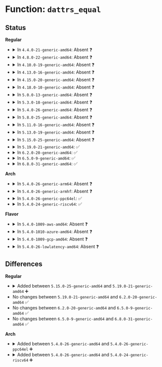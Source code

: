 # Function: <code>dattrs_equal</code>

## Status
<b>Regular</b>
<ul>
<li>
<details>
<summary>In <code>4.4.0-21-generic-amd64</code>: Absent ❓</summary>

```json
{
  "name": "dattrs_equal",
  "collision_type": "Unique Static",
  "inline_type": "Full",
  "funcs": [
    {
      "addr": 18446744071579565402,
      "name": "dattrs_equal",
      "external": false,
      "loc": "kernel/sched/core.c:7118",
      "file": "kernel/sched/core.c",
      "inline": "not declared, inlined",
      "caller_inline": [
        "kernel/sched/core.c:partition_sched_domains",
        "kernel/sched/core.c:partition_sched_domains"
      ],
      "caller_func": []
    }
  ],
  "symbols": []
}
```
</details>
</li>
<li>
<details>
<summary>In <code>4.8.0-22-generic-amd64</code>: Absent ❓</summary>

```json
{
  "name": "dattrs_equal",
  "collision_type": "Unique Static",
  "inline_type": "Full",
  "funcs": [
    {
      "addr": 18446744071579575603,
      "name": "dattrs_equal",
      "external": false,
      "loc": "kernel/sched/core.c:7053",
      "file": "kernel/sched/core.c",
      "inline": "not declared, inlined",
      "caller_inline": [
        "kernel/sched/core.c:partition_sched_domains",
        "kernel/sched/core.c:partition_sched_domains"
      ],
      "caller_func": []
    }
  ],
  "symbols": []
}
```
</details>
</li>
<li>
<details>
<summary>In <code>4.10.0-19-generic-amd64</code>: Absent ❓</summary>

```json
{
  "name": "dattrs_equal",
  "collision_type": "Unique Static",
  "inline_type": "Full",
  "funcs": [
    {
      "addr": 18446744071579601683,
      "name": "dattrs_equal",
      "external": false,
      "loc": "kernel/sched/core.c:7174",
      "file": "kernel/sched/core.c",
      "inline": "not declared, inlined",
      "caller_inline": [
        "kernel/sched/core.c:partition_sched_domains",
        "kernel/sched/core.c:partition_sched_domains"
      ],
      "caller_func": []
    }
  ],
  "symbols": []
}
```
</details>
</li>
<li>
<details>
<summary>In <code>4.13.0-16-generic-amd64</code>: Absent ❓</summary>

```json
{
  "name": "dattrs_equal",
  "collision_type": "Unique Static",
  "inline_type": "Selective",
  "funcs": [
    {
      "addr": 18446744071579686187,
      "name": "dattrs_equal",
      "external": false,
      "loc": "kernel/sched/topology.c:1802",
      "file": "kernel/sched/topology.c",
      "inline": "not declared, inlined",
      "caller_inline": [
        "kernel/sched/topology.c:partition_sched_domains",
        "kernel/sched/topology.c:partition_sched_domains"
      ],
      "caller_func": [
        "kernel/sched/topology.c:partition_sched_domains",
        "kernel/sched/topology.c:partition_sched_domains"
      ]
    }
  ],
  "symbols": [
    {
      "addr": 18446744071579676912,
      "name": "dattrs_equal.part.3",
      "section": ".text",
      "bind": "STB_LOCAL",
      "size": 106
    }
  ]
}
```
</details>
</li>
<li>
<details>
<summary>In <code>4.15.0-20-generic-amd64</code>: Absent ❓</summary>

```json
{
  "name": "dattrs_equal",
  "collision_type": "Unique Static",
  "inline_type": "Selective",
  "funcs": [
    {
      "addr": 18446744071579716922,
      "name": "dattrs_equal",
      "external": false,
      "loc": "kernel/sched/topology.c:1817",
      "file": "kernel/sched/topology.c",
      "inline": "not declared, inlined",
      "caller_inline": [
        "kernel/sched/topology.c:partition_sched_domains",
        "kernel/sched/topology.c:partition_sched_domains"
      ],
      "caller_func": [
        "kernel/sched/topology.c:partition_sched_domains",
        "kernel/sched/topology.c:partition_sched_domains"
      ]
    }
  ],
  "symbols": [
    {
      "addr": 18446744071579707520,
      "name": "dattrs_equal.part.4",
      "section": ".text",
      "bind": "STB_LOCAL",
      "size": 106
    }
  ]
}
```
</details>
</li>
<li>
<details>
<summary>In <code>4.18.0-10-generic-amd64</code>: Absent ❓</summary>

```json
{
  "name": "dattrs_equal",
  "collision_type": "Unique Static",
  "inline_type": "Selective",
  "funcs": [
    {
      "addr": 18446744071579748653,
      "name": "dattrs_equal",
      "external": false,
      "loc": "kernel/sched/topology.c:1813",
      "file": "kernel/sched/topology.c",
      "inline": "not declared, inlined",
      "caller_inline": [
        "kernel/sched/topology.c:partition_sched_domains",
        "kernel/sched/topology.c:partition_sched_domains"
      ],
      "caller_func": [
        "kernel/sched/topology.c:partition_sched_domains",
        "kernel/sched/topology.c:partition_sched_domains"
      ]
    }
  ],
  "symbols": [
    {
      "addr": 18446744071579740528,
      "name": "dattrs_equal.part.5",
      "section": ".text",
      "bind": "STB_LOCAL",
      "size": 106
    }
  ]
}
```
</details>
</li>
<li>
<details>
<summary>In <code>5.0.0-13-generic-amd64</code>: Absent ❓</summary>

```json
{
  "name": "dattrs_equal",
  "collision_type": "Unique Static",
  "inline_type": "Selective",
  "funcs": [
    {
      "addr": 18446744071579788685,
      "name": "dattrs_equal",
      "external": false,
      "loc": "kernel/sched/topology.c:2088",
      "file": "kernel/sched/topology.c",
      "inline": "not declared, inlined",
      "caller_inline": [
        "kernel/sched/topology.c:partition_sched_domains",
        "kernel/sched/topology.c:partition_sched_domains"
      ],
      "caller_func": [
        "kernel/sched/topology.c:partition_sched_domains",
        "kernel/sched/topology.c:partition_sched_domains"
      ]
    }
  ],
  "symbols": [
    {
      "addr": 18446744071579780288,
      "name": "dattrs_equal.part.7",
      "section": ".text",
      "bind": "STB_LOCAL",
      "size": 106
    }
  ]
}
```
</details>
</li>
<li>
<details>
<summary>In <code>5.3.0-18-generic-amd64</code>: Absent ❓</summary>

```json
{
  "name": "dattrs_equal",
  "collision_type": "Unique Static",
  "inline_type": "Selective",
  "funcs": [
    {
      "addr": 18446744071579816381,
      "name": "dattrs_equal",
      "external": false,
      "loc": "kernel/sched/topology.c:2112",
      "file": "kernel/sched/topology.c",
      "inline": "not declared, inlined",
      "caller_inline": [
        "kernel/sched/topology.c:partition_sched_domains",
        "kernel/sched/topology.c:partition_sched_domains"
      ],
      "caller_func": [
        "kernel/sched/topology.c:partition_sched_domains",
        "kernel/sched/topology.c:partition_sched_domains"
      ]
    }
  ],
  "symbols": [
    {
      "addr": 18446744071579807984,
      "name": "dattrs_equal.part.0",
      "section": ".text",
      "bind": "STB_LOCAL",
      "size": 100
    }
  ]
}
```
</details>
</li>
<li>
<details>
<summary>In <code>5.4.0-26-generic-amd64</code>: Absent ❓</summary>

```json
{
  "name": "dattrs_equal",
  "collision_type": "Unique Static",
  "inline_type": "Selective",
  "funcs": [
    {
      "addr": 18446744071579864311,
      "name": "dattrs_equal",
      "external": false,
      "loc": "kernel/sched/topology.c:2179",
      "file": "kernel/sched/topology.c",
      "inline": "not declared, inlined",
      "caller_inline": [
        "kernel/sched/topology.c:partition_sched_domains_locked",
        "kernel/sched/topology.c:partition_sched_domains_locked"
      ],
      "caller_func": [
        "kernel/sched/topology.c:partition_sched_domains_locked",
        "kernel/sched/topology.c:partition_sched_domains_locked"
      ]
    }
  ],
  "symbols": [
    {
      "addr": 18446744071579855504,
      "name": "dattrs_equal.part.0",
      "section": ".text",
      "bind": "STB_LOCAL",
      "size": 100
    }
  ]
}
```
</details>
</li>
<li>
<details>
<summary>In <code>5.8.0-25-generic-amd64</code>: Absent ❓</summary>

```json
{
  "name": "dattrs_equal",
  "collision_type": "Unique Static",
  "inline_type": "Selective",
  "funcs": [
    {
      "addr": 18446744071579904985,
      "name": "dattrs_equal",
      "external": false,
      "loc": "kernel/sched/topology.c:2164",
      "file": "kernel/sched/topology.c",
      "inline": "not declared, inlined",
      "caller_inline": [
        "kernel/sched/topology.c:partition_sched_domains_locked",
        "kernel/sched/topology.c:partition_sched_domains_locked"
      ],
      "caller_func": [
        "kernel/sched/topology.c:partition_sched_domains_locked",
        "kernel/sched/topology.c:partition_sched_domains_locked"
      ]
    }
  ],
  "symbols": [
    {
      "addr": 18446744071579895840,
      "name": "dattrs_equal.part.0",
      "section": ".text",
      "bind": "STB_LOCAL",
      "size": 100
    }
  ]
}
```
</details>
</li>
<li>
<details>
<summary>In <code>5.11.0-16-generic-amd64</code>: Absent ❓</summary>

```json
{
  "name": "dattrs_equal",
  "collision_type": "Unique Static",
  "inline_type": "Selective",
  "funcs": [
    {
      "addr": 18446744071579899897,
      "name": "dattrs_equal",
      "external": false,
      "loc": "kernel/sched/topology.c:2222",
      "file": "kernel/sched/topology.c",
      "inline": "not declared, inlined",
      "caller_inline": [
        "kernel/sched/topology.c:partition_sched_domains_locked",
        "kernel/sched/topology.c:partition_sched_domains_locked"
      ],
      "caller_func": [
        "kernel/sched/topology.c:partition_sched_domains_locked",
        "kernel/sched/topology.c:partition_sched_domains_locked"
      ]
    }
  ],
  "symbols": [
    {
      "addr": 18446744071579890544,
      "name": "dattrs_equal.part.0",
      "section": ".text",
      "bind": "STB_LOCAL",
      "size": 100
    }
  ]
}
```
</details>
</li>
<li>
<details>
<summary>In <code>5.13.0-19-generic-amd64</code>: Absent ❓</summary>

```json
{
  "name": "dattrs_equal",
  "collision_type": "Unique Static",
  "inline_type": "Selective",
  "funcs": [
    {
      "addr": 18446744071579908985,
      "name": "dattrs_equal",
      "external": false,
      "loc": "kernel/sched/topology.c:2249",
      "file": "kernel/sched/topology.c",
      "inline": "not declared, inlined",
      "caller_inline": [
        "kernel/sched/topology.c:partition_sched_domains_locked",
        "kernel/sched/topology.c:partition_sched_domains_locked"
      ],
      "caller_func": [
        "kernel/sched/topology.c:partition_sched_domains_locked",
        "kernel/sched/topology.c:partition_sched_domains_locked"
      ]
    }
  ],
  "symbols": [
    {
      "addr": 18446744071579898944,
      "name": "dattrs_equal.part.0",
      "section": ".text",
      "bind": "STB_LOCAL",
      "size": 102
    }
  ]
}
```
</details>
</li>
<li>
<details>
<summary>In <code>5.15.0-25-generic-amd64</code>: Absent ❓</summary>

```json
{
  "name": "dattrs_equal",
  "collision_type": "Unique Static",
  "inline_type": "Selective",
  "funcs": [
    {
      "addr": 18446744071580027810,
      "name": "dattrs_equal",
      "external": false,
      "loc": "kernel/sched/topology.c:2379",
      "file": "kernel/sched/topology.c",
      "inline": "not declared, inlined",
      "caller_inline": [
        "kernel/sched/topology.c:partition_sched_domains_locked",
        "kernel/sched/topology.c:partition_sched_domains_locked"
      ],
      "caller_func": [
        "kernel/sched/topology.c:partition_sched_domains_locked",
        "kernel/sched/topology.c:partition_sched_domains_locked"
      ]
    }
  ],
  "symbols": [
    {
      "addr": 18446744071580014176,
      "name": "dattrs_equal.part.0",
      "section": ".text",
      "bind": "STB_LOCAL",
      "size": 102
    }
  ]
}
```
</details>
</li>
<li>
<details>
<summary>In <code>5.19.0-21-generic-amd64</code>: ✅</summary>

```c
int dattrs_equal(struct sched_domain_attr * cur, int idx_cur, struct sched_domain_attr * new, int idx_new)
```

```json
{
  "name": "dattrs_equal",
  "collision_type": "Unique Static",
  "inline_type": "No",
  "funcs": [
    {
      "addr": 18446744071580145824,
      "name": "dattrs_equal",
      "external": false,
      "loc": "kernel/sched/topology.c:2486",
      "file": "kernel/sched/build_utility.c",
      "inline": "seen, unknown",
      "caller_inline": [],
      "caller_func": [
        "kernel/sched/build_utility.c:partition_sched_domains_locked",
        "kernel/sched/build_utility.c:partition_sched_domains_locked"
      ]
    }
  ],
  "symbols": [
    {
      "addr": 18446744071580145824,
      "name": "dattrs_equal",
      "section": ".text",
      "bind": "STB_LOCAL",
      "size": 132
    }
  ]
}
```
</details>
</li>
<li>
<details>
<summary>In <code>6.2.0-20-generic-amd64</code>: ✅</summary>

```c
int dattrs_equal(struct sched_domain_attr * cur, int idx_cur, struct sched_domain_attr * new, int idx_new)
```

```json
{
  "name": "dattrs_equal",
  "collision_type": "Unique Static",
  "inline_type": "No",
  "funcs": [
    {
      "addr": 18446744071580321216,
      "name": "dattrs_equal",
      "external": false,
      "loc": "kernel/sched/topology.c:2493",
      "file": "kernel/sched/build_utility.c",
      "inline": "seen, unknown",
      "caller_inline": [],
      "caller_func": [
        "kernel/sched/build_utility.c:partition_sched_domains_locked",
        "kernel/sched/build_utility.c:partition_sched_domains_locked"
      ]
    }
  ],
  "symbols": [
    {
      "addr": 18446744071580321216,
      "name": "dattrs_equal",
      "section": ".text",
      "bind": "STB_LOCAL",
      "size": 132
    }
  ]
}
```
</details>
</li>
<li>
<details>
<summary>In <code>6.5.0-9-generic-amd64</code>: ✅</summary>

```c
int dattrs_equal(struct sched_domain_attr * cur, int idx_cur, struct sched_domain_attr * new, int idx_new)
```

```json
{
  "name": "dattrs_equal",
  "collision_type": "Unique Static",
  "inline_type": "No",
  "funcs": [
    {
      "addr": 18446744071580388416,
      "name": "dattrs_equal",
      "external": false,
      "loc": "kernel/sched/topology.c:2593",
      "file": "kernel/sched/build_utility.c",
      "inline": "seen, unknown",
      "caller_inline": [],
      "caller_func": [
        "kernel/sched/build_utility.c:partition_sched_domains_locked",
        "kernel/sched/build_utility.c:partition_sched_domains_locked"
      ]
    }
  ],
  "symbols": [
    {
      "addr": 18446744071580388416,
      "name": "dattrs_equal",
      "section": ".text",
      "bind": "STB_LOCAL",
      "size": 132
    }
  ]
}
```
</details>
</li>
<li>
<details>
<summary>In <code>6.8.0-31-generic-amd64</code>: ✅</summary>

```c
int dattrs_equal(struct sched_domain_attr * cur, int idx_cur, struct sched_domain_attr * new, int idx_new)
```

```json
{
  "name": "dattrs_equal",
  "collision_type": "Unique Static",
  "inline_type": "No",
  "funcs": [
    {
      "addr": 18446744071580445072,
      "name": "dattrs_equal",
      "external": false,
      "loc": "kernel/sched/topology.c:2641",
      "file": "kernel/sched/build_utility.c",
      "inline": "seen, unknown",
      "caller_inline": [],
      "caller_func": [
        "kernel/sched/build_utility.c:partition_sched_domains_locked",
        "kernel/sched/build_utility.c:partition_sched_domains_locked"
      ]
    }
  ],
  "symbols": [
    {
      "addr": 18446744071580445072,
      "name": "dattrs_equal",
      "section": ".text",
      "bind": "STB_LOCAL",
      "size": 132
    }
  ]
}
```
</details>
</li>
</ul>
<b>Arch</b>
<ul>
<li>
<details>
<summary>In <code>5.4.0-26-generic-arm64</code>: Absent ❓</summary>

```json
{
  "name": "dattrs_equal",
  "collision_type": "Unique Static",
  "inline_type": "Selective",
  "funcs": [
    {
      "addr": 18446603336491062588,
      "name": "dattrs_equal",
      "external": false,
      "loc": "kernel/sched/topology.c:2179",
      "file": "kernel/sched/topology.c",
      "inline": "not declared, inlined",
      "caller_inline": [
        "kernel/sched/topology.c:partition_sched_domains_locked",
        "kernel/sched/topology.c:partition_sched_domains_locked"
      ],
      "caller_func": [
        "kernel/sched/topology.c:partition_sched_domains_locked",
        "kernel/sched/topology.c:partition_sched_domains_locked"
      ]
    }
  ],
  "symbols": [
    {
      "addr": 18446603336491051840,
      "name": "dattrs_equal.part.0",
      "section": ".text",
      "bind": "STB_LOCAL",
      "size": 144
    }
  ]
}
```
</details>
</li>
<li>
<details>
<summary>In <code>5.4.0-26-generic-armhf</code>: Absent ❓</summary>

```json
{
  "name": "dattrs_equal",
  "collision_type": "Unique Static",
  "inline_type": "Selective",
  "funcs": [
    {
      "addr": 3225064572,
      "name": "dattrs_equal",
      "external": false,
      "loc": "kernel/sched/topology.c:2179",
      "file": "kernel/sched/topology.c",
      "inline": "not declared, inlined",
      "caller_inline": [
        "kernel/sched/topology.c:partition_sched_domains_locked",
        "kernel/sched/topology.c:partition_sched_domains_locked"
      ],
      "caller_func": [
        "kernel/sched/topology.c:partition_sched_domains_locked",
        "kernel/sched/topology.c:partition_sched_domains_locked"
      ]
    }
  ],
  "symbols": [
    {
      "addr": 3225056808,
      "name": "dattrs_equal.part.0",
      "section": ".text",
      "bind": "STB_LOCAL",
      "size": 200
    }
  ]
}
```
</details>
</li>
<li>
<details>
<summary>In <code>5.4.0-26-generic-ppc64el</code>: ✅</summary>

```c
int dattrs_equal(struct sched_domain_attr * cur, int idx_cur, struct sched_domain_attr * new, int idx_new)
```

```json
{
  "name": "dattrs_equal",
  "collision_type": "Unique Static",
  "inline_type": "No",
  "funcs": [
    {
      "addr": 13835058055283928496,
      "name": "dattrs_equal",
      "external": false,
      "loc": "kernel/sched/topology.c:2179",
      "file": "kernel/sched/topology.c",
      "inline": "seen, unknown",
      "caller_inline": [],
      "caller_func": [
        "kernel/sched/topology.c:partition_sched_domains_locked",
        "kernel/sched/topology.c:partition_sched_domains_locked"
      ]
    }
  ],
  "symbols": [
    {
      "addr": 13835058055283928496,
      "name": "dattrs_equal",
      "section": ".text",
      "bind": "STB_LOCAL",
      "size": 184
    }
  ]
}
```
</details>
</li>
<li>
<details>
<summary>In <code>5.4.0-24-generic-riscv64</code>: ✅</summary>

```c
int dattrs_equal(struct sched_domain_attr * cur, int idx_cur, struct sched_domain_attr * new, int idx_new)
```

```json
{
  "name": "dattrs_equal",
  "collision_type": "Unique Static",
  "inline_type": "No",
  "funcs": [
    {
      "addr": 18446743936271647476,
      "name": "dattrs_equal",
      "external": false,
      "loc": "kernel/sched/topology.c:2179",
      "file": "kernel/sched/topology.c",
      "inline": "seen, unknown",
      "caller_inline": [],
      "caller_func": [
        "kernel/sched/topology.c:partition_sched_domains_locked",
        "kernel/sched/topology.c:partition_sched_domains_locked"
      ]
    }
  ],
  "symbols": [
    {
      "addr": 18446743936271647476,
      "name": "dattrs_equal",
      "section": ".text",
      "bind": "STB_LOCAL",
      "size": 164
    }
  ]
}
```
</details>
</li>
</ul>
<b>Flavor</b>
<ul>
<li>
<details>
<summary>In <code>5.4.0-1009-aws-amd64</code>: Absent ❓</summary>

```json
{
  "name": "dattrs_equal",
  "collision_type": "Unique Static",
  "inline_type": "Selective",
  "funcs": [
    {
      "addr": 18446744071579836663,
      "name": "dattrs_equal",
      "external": false,
      "loc": "kernel/sched/topology.c:2179",
      "file": "kernel/sched/topology.c",
      "inline": "not declared, inlined",
      "caller_inline": [
        "kernel/sched/topology.c:partition_sched_domains_locked",
        "kernel/sched/topology.c:partition_sched_domains_locked"
      ],
      "caller_func": [
        "kernel/sched/topology.c:partition_sched_domains_locked",
        "kernel/sched/topology.c:partition_sched_domains_locked"
      ]
    }
  ],
  "symbols": [
    {
      "addr": 18446744071579827856,
      "name": "dattrs_equal.part.0",
      "section": ".text",
      "bind": "STB_LOCAL",
      "size": 100
    }
  ]
}
```
</details>
</li>
<li>
<details>
<summary>In <code>5.4.0-1010-azure-amd64</code>: Absent ❓</summary>

```json
{
  "name": "dattrs_equal",
  "collision_type": "Unique Static",
  "inline_type": "Selective",
  "funcs": [
    {
      "addr": 18446744071579771239,
      "name": "dattrs_equal",
      "external": false,
      "loc": "kernel/sched/topology.c:2179",
      "file": "kernel/sched/topology.c",
      "inline": "not declared, inlined",
      "caller_inline": [
        "kernel/sched/topology.c:partition_sched_domains_locked",
        "kernel/sched/topology.c:partition_sched_domains_locked"
      ],
      "caller_func": [
        "kernel/sched/topology.c:partition_sched_domains_locked",
        "kernel/sched/topology.c:partition_sched_domains_locked"
      ]
    }
  ],
  "symbols": [
    {
      "addr": 18446744071579762432,
      "name": "dattrs_equal.part.0",
      "section": ".text",
      "bind": "STB_LOCAL",
      "size": 100
    }
  ]
}
```
</details>
</li>
<li>
<details>
<summary>In <code>5.4.0-1009-gcp-amd64</code>: Absent ❓</summary>

```json
{
  "name": "dattrs_equal",
  "collision_type": "Unique Static",
  "inline_type": "Selective",
  "funcs": [
    {
      "addr": 18446744071579824679,
      "name": "dattrs_equal",
      "external": false,
      "loc": "kernel/sched/topology.c:2179",
      "file": "kernel/sched/topology.c",
      "inline": "not declared, inlined",
      "caller_inline": [
        "kernel/sched/topology.c:partition_sched_domains_locked",
        "kernel/sched/topology.c:partition_sched_domains_locked"
      ],
      "caller_func": [
        "kernel/sched/topology.c:partition_sched_domains_locked",
        "kernel/sched/topology.c:partition_sched_domains_locked"
      ]
    }
  ],
  "symbols": [
    {
      "addr": 18446744071579815872,
      "name": "dattrs_equal.part.0",
      "section": ".text",
      "bind": "STB_LOCAL",
      "size": 100
    }
  ]
}
```
</details>
</li>
<li>
<details>
<summary>In <code>5.4.0-26-lowlatency-amd64</code>: Absent ❓</summary>

```json
{
  "name": "dattrs_equal",
  "collision_type": "Unique Static",
  "inline_type": "Selective",
  "funcs": [
    {
      "addr": 18446744071579869799,
      "name": "dattrs_equal",
      "external": false,
      "loc": "kernel/sched/topology.c:2179",
      "file": "kernel/sched/topology.c",
      "inline": "not declared, inlined",
      "caller_inline": [
        "kernel/sched/topology.c:partition_sched_domains_locked",
        "kernel/sched/topology.c:partition_sched_domains_locked"
      ],
      "caller_func": [
        "kernel/sched/topology.c:partition_sched_domains_locked",
        "kernel/sched/topology.c:partition_sched_domains_locked"
      ]
    }
  ],
  "symbols": [
    {
      "addr": 18446744071579860992,
      "name": "dattrs_equal.part.0",
      "section": ".text",
      "bind": "STB_LOCAL",
      "size": 100
    }
  ]
}
```
</details>
</li>
</ul>

## Differences
<b>Regular</b>
<ul>
<li>
<details>
<summary>Added between <code>5.15.0-25-generic-amd64</code> and <code>5.19.0-21-generic-amd64</code> ➕</summary>

```c
int dattrs_equal(struct sched_domain_attr * cur, int idx_cur, struct sched_domain_attr * new, int idx_new)
```
</details>
</li>
<li>
No changes between <code>5.19.0-21-generic-amd64</code> and <code>6.2.0-20-generic-amd64</code> ✅
</li>
<li>
No changes between <code>6.2.0-20-generic-amd64</code> and <code>6.5.0-9-generic-amd64</code> ✅
</li>
<li>
No changes between <code>6.5.0-9-generic-amd64</code> and <code>6.8.0-31-generic-amd64</code> ✅
</li>
</ul>
<b>Arch</b>
<ul>
<li>
<details>
<summary>Added between <code>5.4.0-26-generic-amd64</code> and <code>5.4.0-26-generic-ppc64el</code> ➕</summary>

```c
int dattrs_equal(struct sched_domain_attr * cur, int idx_cur, struct sched_domain_attr * new, int idx_new)
```
</details>
</li>
<li>
<details>
<summary>Added between <code>5.4.0-26-generic-amd64</code> and <code>5.4.0-24-generic-riscv64</code> ➕</summary>

```c
int dattrs_equal(struct sched_domain_attr * cur, int idx_cur, struct sched_domain_attr * new, int idx_new)
```
</details>
</li>
</ul>
